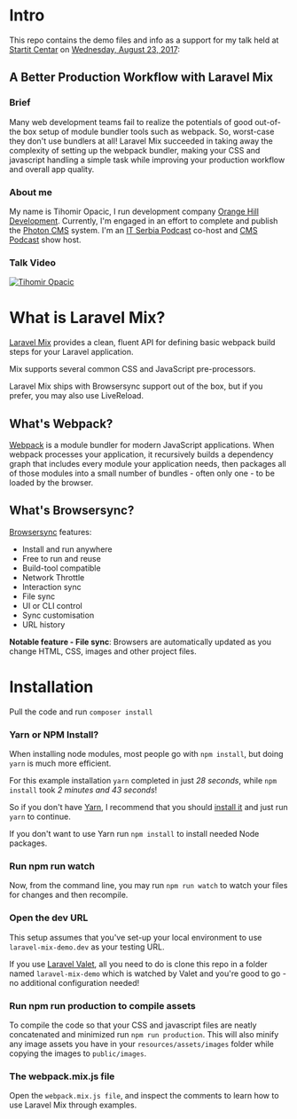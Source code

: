 # Intro

This repo contains the demo files and info as a support for my talk held at [Startit Centar](https://startit.rs/centar/) on [Wednesday, August 23, 2017](https://www.meetup.com/Laravel-Belgrade/events/242613938/):

## A Better Production Workflow with Laravel Mix

### Brief

Many web development teams fail to realize the potentials of good out-of-the box setup of module bundler tools such as webpack. So, worst-case they don't use bundlers at all! Laravel Mix succeeded in taking away the complexity of setting up the webpack bundler, making your CSS and javascript handling a simple task while improving your production workflow and overall app quality.

### About me

My name is Tihomir Opacic, I run development company [Orange Hill Development](https://www.orangehilldev.com/). Currently, I'm engaged in an effort to complete and publish the [Photon CMS](https://photoncms.com/) system. I'm an [IT Serbia Podcast](http://www.itserbiapodcast.com/) co-host and [CMS Podcast](http://cms-podcast.com/) show host.

### Talk Video

[![Tihomir Opacic](https://img.youtube.com/vi/tqiK9Hwzhb4/0.jpg)](https://www.youtube.com/watch?v=tqiK9Hwzhb4)

# What is Laravel Mix?

[Laravel Mix](https://laravel.com/docs/5.4/mix) provides a clean, fluent API for defining basic webpack build steps for your Laravel application. 

Mix supports several common CSS and JavaScript pre-processors.

Laravel Mix ships with Browsersync support out of the box, but if you prefer, you may also use LiveReload.

## What's Webpack?

[Webpack](https://webpack.js.org/) is a module bundler for modern JavaScript applications. When webpack processes your application, it recursively builds a dependency graph that includes every module your application needs, then packages all of those modules into a small number of bundles - often only one - to be loaded by the browser.

## What's Browsersync?

[Browsersync](https://www.browsersync.io) features:

* Install and run anywhere
* Free to run and reuse
* Build-tool compatible
* Network Throttle
* Interaction sync
* File sync
* UI or CLI control
* Sync customisation
* URL history

**Notable feature - File sync**: Browsers are automatically updated as you change HTML, CSS, images and other project files.

# Installation

Pull the code and run `composer install`

### Yarn or NPM Install?

When installing node modules, most people go with `npm install`, but doing `yarn` is much more efficient.

For this example installation `yarn` completed in just *28 seconds*, while `npm install` took *2 minutes and 43 seconds*!

So if you don't have [Yarn](https://yarnpkg.com/en/), I recommend that you should [install it](https://yarnpkg.com/en/docs/install) and just run `yarn` to continue.

If you don't want to use Yarn run `npm install` to install needed Node packages.


### Run npm run watch

Now, from the command line, you may run `npm run watch` to watch your files for changes and then recompile.

### Open the dev URL

This setup assumes that you've set-up your local environment to use `laravel-mix-demo.dev` as your testing URL.

If you use [Laravel Valet](https://laravel.com/docs/5.4/valet), all you need to do is clone this repo in a folder named `laravel-mix-demo` which is watched by Valet and you're good to go - no additional configuration needed!

### Run npm run production to compile assets

To compile the code so that your CSS and javascript files are neatly concatenated and minimized run `npm run production`. This will also minify any image assets you have in your `resources/assets/images` folder while copying the images to `public/images`.

### The webpack.mix.js file

Open the `webpack.mix.js file`, and inspect the comments to learn how to use Laravel Mix through examples.

